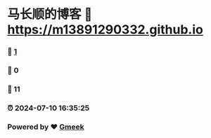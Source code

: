 # 马长顺的博客 :link: https://m13891290332.github.io 
### :page_facing_up: [1](https://m13891290332.github.io/tag.html) 
### :speech_balloon: 0 
### :hibiscus: 11 
### :alarm_clock: 2024-07-10 16:35:25 
### Powered by :heart: [Gmeek](https://github.com/Meekdai/Gmeek)

